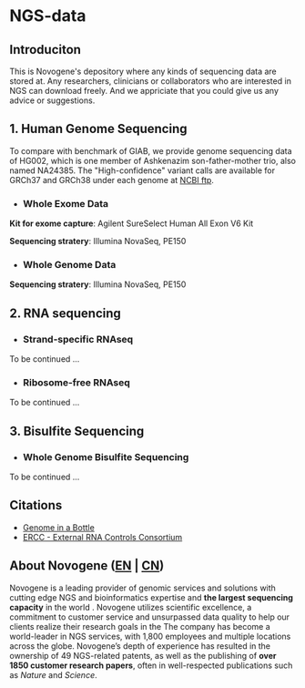 # NGS-data

## Introduciton

This is Novogene's depository where any kinds of sequencing data are stored at. Any researchers, clinicians or collaborators who are interested in NGS can download freely. And we appriciate that you could give us any advice or suggestions.

## 1. Human Genome Sequencing

To compare with benchmark of GIAB, we provide genome sequencing data of HG002, which is one member of Ashkenazim son-father-mother trio, also named NA24385. The "High-confidence" variant calls are available for GRCh37 and GRCh38 under each genome at [NCBI ftp](http://ftp-trace.ncbi.nlm.nih.gov/giab/ftp/release/).

- ### Whole Exome Data

**Kit for exome capture**: Agilent SureSelect Human All Exon V6 Kit

**Sequencing stratery**: Illumina NovaSeq, PE150


- ### Whole Genome Data

**Sequencing stratery**: Illumina NovaSeq, PE150

## 2. RNA sequencing

- ### Strand-specific RNAseq

To be continued ...

- ### Ribosome-free RNAseq

To be continued ...


## 3. Bisulfite Sequencing

- ### Whole Genome Bisulfite Sequencing

To be continued ...



## Citations
- [Genome in a Bottle](https://www.nist.gov/programs-projects/genome-bottle)
- [ERCC - External RNA Controls Consortium](https://jimb.stanford.edu/ercc)


## About Novogene ([EN](https://en.novogene.com) | [CN](http://www.novogene.com))

Novogene is a leading provider of genomic services and solutions with cutting edge NGS and bioinformatics expertise and **the largest sequencing capacity** in the world . Novogene utilizes scientific excellence, a commitment to customer service and unsurpassed data quality to help our clients realize their research goals in the The company has become a world-leader in NGS services, with 1,800 employees and multiple locations across the globe. Novogene’s depth of experience has resulted in the ownership of 49 NGS-related patents, as well as the publishing of **over 1850 customer research papers**, often in well-respected publications such as *Nature* and *Science*.
